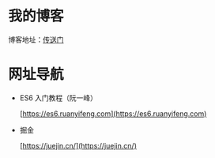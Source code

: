 # 我的博客

博客地址：[传送门](https://mingyang.fun)

# 网址导航

+ ES6 入门教程（阮一峰）

  [https://es6.ruanyifeng.com](https://es6.ruanyifeng.com)

+ 掘金

  [https://juejin.cn/](https://juejin.cn/)

